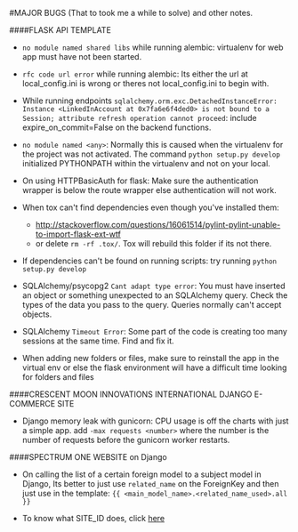#MAJOR BUGS (That to took me a while to solve) and other notes.

####FLASK API TEMPLATE
* ```no module named shared libs``` while running alembic: virtualenv for web app must have not been started.

* ```rfc code url error``` while running alembic: Its either the url at local_config.ini is wrong or theres not local_config.ini to begin with.

* While running endpoints ```sqlalchemy.orm.exc.DetachedInstanceError: Instance <LinkedInAccount at 0x7fa6e6f4ded0> is not bound to a Session; attribute refresh operation cannot proceed```: include expire_on_commit=False on the backend functions.

* ```no module named <any>```: Normally this is caused when the virtualenv for the project was not activated. The command `python setup.py develop` initialized PYTHONPATH within the virtualenv and not on your local.

* On using HTTPBasicAuth for flask: Make sure the authentication wrapper is below the route wrapper else authentication will not work.

* When tox can't find dependencies even though you've installed them:
  * http://stackoverflow.com/questions/16061514/pylint-pylint-unable-to-import-flask-ext-wtf
  * or delete ```rm -rf .tox/```. Tox will rebuild this folder if its not there.


* If dependencies can't be found on running scripts: try running ```python setup.py develop```

* SQLAlchemy/psycopg2 ```Cant adapt type error```: You must have inserted an object or something unexpected to an SQLAlchemy query. Check the types of the data you pass to the query. Queries normally can't accept objects.

* SQLAlchemy ```Timeout Error```: Some part of the code is creating too many sessions at the same time. Find and fix it.

* When adding new folders or files, make sure to reinstall the app in the virtual env or else the flask environment will have a difficult time looking for folders and files

####CRESCENT MOON INNOVATIONS INTERNATIONAL DJANGO E-COMMERCE SITE

* Django memory leak with gunicorn: CPU usage is off the charts with just a simple app. add ```-max requests <number>``` where the number is the number of requests before the gunicorn worker restarts.


####SPECTRUM ONE WEBSITE on Django

* On calling the list of a certain foreign model to a subject model in Django, Its better to just use `related_name` on the ForeignKey and then just use in the template: `{{ <main_model_name>.<related_name_used>.all }}`

* To know what SITE_ID does, click  [here](http://stackoverflow.com/questions/25468676/django-sites-model-what-is-and-why-is-site-id-1)
